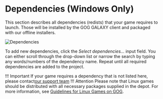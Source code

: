 # Dependencies (Windows Only)

This section describes all dependencies (redists) that your game requires to launch. Those will be installed by the GOG GALAXY client and packaged with our offline installers.

![Dependencies](_assets/bc-dependencies-empty.png)

To add new dependencies, click the *Select dependencies…* input field. You can either scroll through the drop-down list or narrow the search by typing any words/numbers of the dependency name. Repeat until all required dependencies are added to the project.

!!! Important
    If your game requires a dependency that is not listed here, please contact[our support team](https://devportal.gog.com/support/contact)
!!! Attention
    Please note that Linux games should be distributed with all necessary packages supplied in the depot. For more information, see [Guidelines for Linux Games on GOG](linux-guidelines.md).